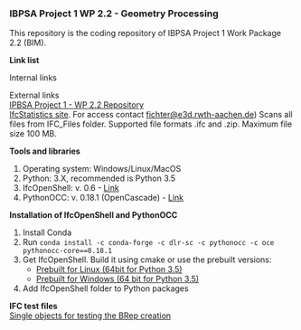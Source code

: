 ### IBPSA Project 1 WP 2.2 - Geometry Processing

This repository is the coding repository of IBPSA Project 1 Work Package 2.2 (BIM).

**Link list**
  
Internal links  

  
External links     
[IPBSA Project 1 - WP 2.2 Repository](https://github.com/ibpsa/project1/tree/master/wp_2_2_bim)  
[IfcStatistics site](https://ibpsa-project-1.e3d.rwth-aachen.de/IfcStats/). For access contact fichter@e3d.rwth-aachen.de) Scans all files from IFC_Files folder. Supported file formats .ifc and .zip. Maximum file size 100 MB.

**Tools and libraries**  
 1. Operating system: Windows/Linux/MacOS  
 2. Python: 3.X, recommended is Python 3.5  
 3. IfcOpenShell: v. 0.6 - [Link](https://github.com/IfcOpenShell/IfcOpenShell)  
 4. PythonOCC: v. 0.18.1 (OpenCascade) - [Link](https://github.com/tpaviot/pythonocc) 

**Installation of IfcOpenShell and PythonOCC**  
 1. Install Conda  
 2. Run `conda install -c conda-forge -c dlr-sc -c pythonocc -c oce pythonocc-core==0.18.1`
 3. Get IfcOpenShell. Build it using cmake or use the prebuilt versions: 
    - [Prebuilt for Linux (64bit for Python 3.5)](https://s3.amazonaws.com/ifcopenshell-builds/ifcopenshell-python-35-v0.6.0-5526f42-linux64.zip)   
     - [Prebuilt for Windows (64 bit for Python 3.5)](https://s3.amazonaws.com/ifcopenshell-builds/ifcopenshell-python-35-v0.6.0-5526f42-win64.zip)  
 4. Add IfcOpenShell folder to Python packages

**IFC test files**    
[Single objects for testing the BRep creation](https://github.com/IfcOpenShell/files)

